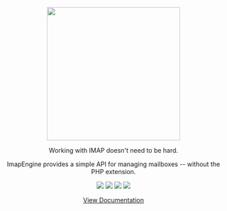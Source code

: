 <p align="center">
<img src="https://github.com/directorytree/imapengine-laravel/blob/master/art/logo.svg" width="300">
</p>

<p align="center">Working with IMAP doesn't need to be hard.</p>

<p align="center">ImapEngine provides a simple API for managing mailboxes -- without the PHP extension.</p>

<p align="center">
<a href="https://github.com/directorytree/imapengine-laravel/actions"><img src="https://img.shields.io/github/actions/workflow/status/directorytree/imapengine-laravel/run-tests.yml?branch=master&style=flat-square"></a>
<a href="https://packagist.org/packages/directorytree/imapengine-laravel"><img src="https://img.shields.io/packagist/dt/directorytree/imapengine-laravel.svg?style=flat-square"></a>
<a href="https://packagist.org/packages/directorytree/imapengine-laravel"><img src="https://img.shields.io/packagist/v/directorytree/imapengine-laravel.svg?style=flat-square"></a>
<a href="https://packagist.org/packages/directorytree/imapengine-laravel"><img src="https://img.shields.io/github/license/directorytree/imapengine-laravel?style=flat-square"/></a>
</p>

<p align="center">
  <a href="https://imapengine.com">View Documentation</a>
</p>
